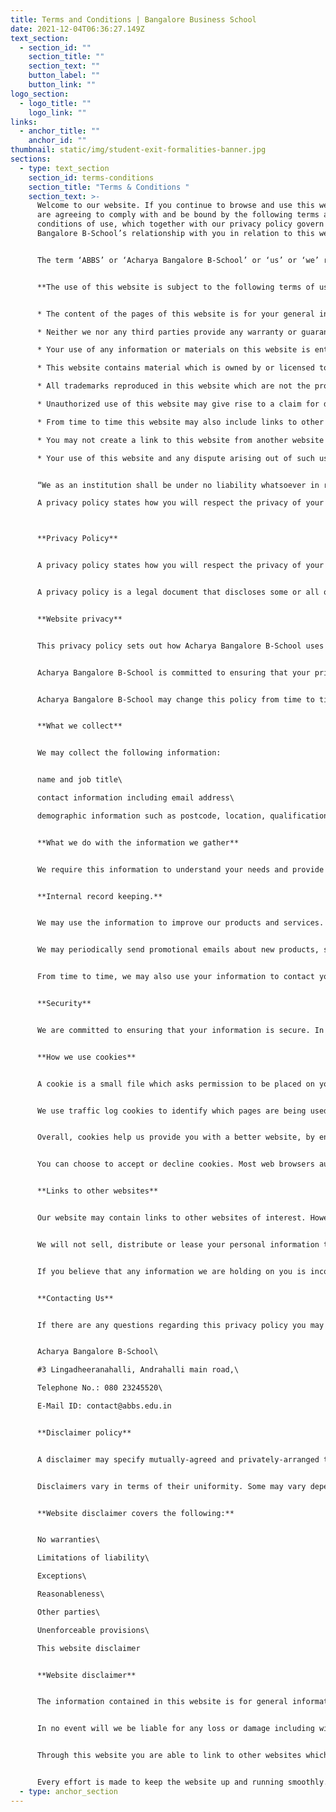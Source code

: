 ```yaml
---
title: Terms and Conditions | Bangalore Business School
date: 2021-12-04T06:36:27.149Z
text_section:
  - section_id: ""
    section_title: ""
    section_text: ""
    button_label: ""
    button_link: ""
logo_section:
  - logo_title: ""
    logo_link: ""
links:
  - anchor_title: ""
    anchor_id: ""
thumbnail: static/img/student-exit-formalities-banner.jpg
sections:
  - type: text_section
    section_id: terms-conditions
    section_title: "Terms & Conditions "
    section_text: >-
      Welcome to our website. If you continue to browse and use this website you
      are agreeing to comply with and be bound by the following terms and
      conditions of use, which together with our privacy policy govern Acharya
      Bangalore B-School’s relationship with you in relation to this website. 


      The term ‘ABBS’ or ‘Acharya Bangalore B-School’ or ‘us’ or ‘we’ refers to the owner of the website whose registered office is Andrahalli main road, Off magadi road, Bangalore 560091. Our Trust registration number is \[Document No: NGB-4-00301-2018-19, Bangalore]. The term ‘you’ refers to the user or viewer of our website. 


      **The use of this website is subject to the following terms of use:** 


      * The content of the pages of this website is for your general information and use only. It is subject to change without notice. 

      * Neither we nor any third parties provide any warranty or guarantee as to the accuracy, timeliness, performance, completeness or suitability of the information and materials found or offered on this website for any particular purpose. You acknowledge that such information and materials may contain inaccuracies or errors and we expressly exclude liability for any such inaccuracies or errors to the fullest extent permitted by law. 

      * Your use of any information or materials on this website is entirely at your own risk, for which we shall not be liable. It shall be your own responsibility to ensure that any products, services or information available through this website meet your specific requirements. 

      * This website contains material which is owned by or licensed to us. This material includes, but is not limited to, the design, layout, look, appearance and graphics. Reproduction is prohibited other than in accordance with the copyright notice, which forms part of these terms and conditions. 

      * All trademarks reproduced in this website which are not the property of, or licensed to, the operator is acknowledged on the website. 

      * Unauthorized use of this website may give rise to a claim for damages and/or be a criminal offence. 

      * From time to time this website may also include links to other websites. These links are provided for your convenience to provide further information. They do not signify that we endorse the website(s). We have no responsibility for the content of the linked website(s). 

      * You may not create a link to this website from another website or document without Acharya Bangalore B-School’s prior written consent. 

      * Your use of this website and any dispute arising out of such use of the website is subject to the laws of India or other regulatory authority. 


      “We as an institution shall be under no liability whatsoever in respect of any loss or damage arising directly or indirectly out of the decline of authorization for any Transaction, on Account of the Cardholder having exceeded the preset limit mutually agreed by us with our acquiring bank from time to time”

      A privacy policy states how you will respect the privacy of your website users. It says what information you will gather, how you will use it and how you will keep it secure. 



      **Privacy Policy** 


      A privacy policy states how you will respect the privacy of your website users. It says what information you will gather, how you will use it and how you will keep it secure.


      A privacy policy is a legal document that discloses some or all of the ways a party gathers, uses, discloses and manages a customer’s data. The exact contents of a privacy policy will depend upon the applicable law and may need to address the requirements of multiple countries or jurisdictions. While there is no universal guidance for the content of specific privacy policies, a number of organizations provide example forms.


      **Website privacy**


      This privacy policy sets out how Acharya Bangalore B-School uses and protects any information that you give Acharya Bangalore B-School when you use this website.


      Acharya Bangalore B-School is committed to ensuring that your privacy is protected. Should we ask you to provide certain information by which you can be identified when using this website, and then you can be assured that it will only be used in accordance with this privacy statement.


      Acharya Bangalore B-School may change this policy from time to time by updating this page. You should check this page from time to time to ensure that you are happy with any changes. This policy is effective from October 31st 2020.


      **What we collect**


      We may collect the following information:


      name and job title\

      contact information including email address\

      demographic information such as postcode, location, qualifications etc


      **What we do with the information we gather**


      We require this information to understand your needs and provide you with a better service, and in particular for the following reasons:


      **Internal record keeping.**


      We may use the information to improve our products and services.


      We may periodically send promotional emails about new products, special offers or other information which we think you may find interesting using the email address which you have provided.


      From time to time, we may also use your information to contact you for market research purposes. We may contact you by email, phone, fax or mail. We may use the information to customize the website according to your interests.


      **Security**


      We are committed to ensuring that your information is secure. In order to prevent unauthorized access or disclosure we have put in place suitable physical, electronic and managerial procedures to safeguard and secure the information we collect online.


      **How we use cookies**


      A cookie is a small file which asks permission to be placed on your computer’s hard drive. Once you agree, the file is added and the cookie helps analyses web traffic or lets you know when you visit a particular site. Cookies allow web applications to respond to you as an individual. The web application can tailor its operations to your needs, likes and dislikes by gathering and remembering information about your preferences.


      We use traffic log cookies to identify which pages are being used. This helps us analyses data about webpage traffic and improve our website in order to tailor it to customer needs. We only use this information for statistical analysis purposes and then the data is removed from the system.


      Overall, cookies help us provide you with a better website, by enabling us to monitor which pages you find useful and which you do not. A cookie in no way gives us access to your computer or any information about you, other than the data you choose to share with us.


      You can choose to accept or decline cookies. Most web browsers automatically accept cookies, but you can usually modify your browser setting to decline cookies if you prefer. This may prevent you from taking full advantage of the website.


      **Links to other websites**


      Our website may contain links to other websites of interest. However, once you have used these links to leave our site, you should note that we do not have any control over that other website. Therefore, we cannot be responsible for the protection and privacy of any information which you provide whilst visiting such sites and such sites are not governed by this privacy statement. You should exercise caution and look at the privacy statement applicable to the website in question.


      We will not sell, distribute or lease your personal information to third parties unless we have your permission or are required by law to do so. We may use your personal information to send you promotional information about third parties which we think you may find interesting if you tell us that you wish this to happen.


      If you believe that any information we are holding on you is incorrect or incomplete, please write to or email us as soon as possible, at the above address. We will promptly correct any information found to be incorrect.


      **Contacting Us**


      If there are any questions regarding this privacy policy you may contact us using the information below:


      Acharya Bangalore B-School\

      #3 Lingadheeranahalli, Andrahalli main road,\

      Telephone No.: 080 23245520\

      E-Mail ID: contact@abbs.edu.in


      **Disclaimer policy**


      A disclaimer may specify mutually-agreed and privately-arranged terms and conditions as part of a contract; or may specify warnings or expectations to the general public (or some other class of persons) in order to fulfill a duty of care owed to prevent unreasonable risk of harm or injury. Some disclaimers are intended to limit exposure to damages after harm or injury has already been suffered. Additionally, some kinds of disclaimers may represent a voluntary waiver of a right or obligation that may be owed to the disclaiming.


      Disclaimers vary in terms of their uniformity. Some may vary depending on the specific context and parties involved, while other types of disclaimers may strictly adhere to a uniform and established set of formalities that are rarely or never modified, except under official authority.


      **Website disclaimer covers the following:**


      No warranties\

      Limitations of liability\

      Exceptions\

      Reasonableness\

      Other parties\

      Unenforceable provisions\

      This website disclaimer


      **Website disclaimer**


      The information contained in this website is for general information purposes only. The information is provided by Acharya Bangalore B-School and while we endeavor to keep the information up to date and correct, we make no representations or warranties of any kind, express or implied, about the completeness, accuracy, reliability, suitability or availability with respect to the website or the information, products, services, or related graphics contained on the website for any purpose. Any reliance you place on such information is therefore strictly at your own risk.


      In no event will we be liable for any loss or damage including without limitation, indirect or consequential loss or damage, or any loss or damage whatsoever arising from loss of data or profits arise out of, or in connection with, the use of this website.


      Through this website you are able to link to other websites which are not under the control of Acharya Bangalore B-School. We have no control over the nature, content and availability of those sites. The inclusion of any links does not necessarily imply a recommendation or endorse the views expressed within them.


      Every effort is made to keep the website up and running smoothly. However, Acharya Bangalore B-School takes no responsibility for, and will not be liable for, the website being temporarily unavailable due to technical issues beyond our control.
  - type: anchor_section
---
```

